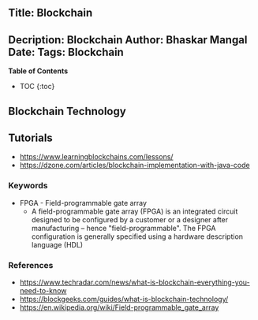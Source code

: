 Title: Blockchain
---
Decription: Blockchain
Author: Bhaskar Mangal
Date: 
Tags: Blockchain
---

**Table of Contents**
* TOC
{:toc}


## Blockchain Technology

## Tutorials
- https://www.learningblockchains.com/lessons/
- https://dzone.com/articles/blockchain-implementation-with-java-code


### Keywords
* FPGA - Field-programmable gate array
	- A field-programmable gate array (FPGA) is an integrated circuit designed to be configured by a customer or a designer after manufacturing – hence "field-programmable". The FPGA configuration is generally specified using a hardware description language (HDL)

### References
* https://www.techradar.com/news/what-is-blockchain-everything-you-need-to-know
* https://blockgeeks.com/guides/what-is-blockchain-technology/
* https://en.wikipedia.org/wiki/Field-programmable_gate_array
